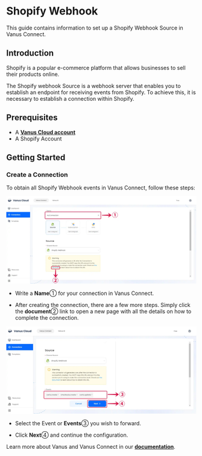 # Shopify Webhook

This guide contains information to set up a Shopify Webhook Source in Vanus Connect.

## Introduction

Shopify is a popular e-commerce platform that allows businesses to sell their products online.

The Shopify webhook Source is a webhook server that enables you to establish an endpoint for receiving events from Shopify. To achieve this, it is necessary to establish a connection within Shopify.

## Prerequisites

- A [**Vanus Cloud account**](https://cloud.vanus.ai)
- A Shopify Account

## Getting Started

### Create a Connection

To obtain all Shopify Webhook events in Vanus Connect, follow these steps:

![shopify-webhook-source-1](images/shopify-webhook-source-1.webp)

- Write a **Name**① for your connection in Vanus Connect.

- After creating the connection, there are a few more steps. Simply click the **document**② link to open a new page with all the details on how to complete the connection.

![shopify-webhook-source-2](images/shopify-webhook-source-2.webp)

- Select the Event or **Events**③ you wish to forward.

- Click **Next**④ and continue the configuration.

Learn more about Vanus and Vanus Connect in our [**documentation**](https://docs.vanus.ai).

